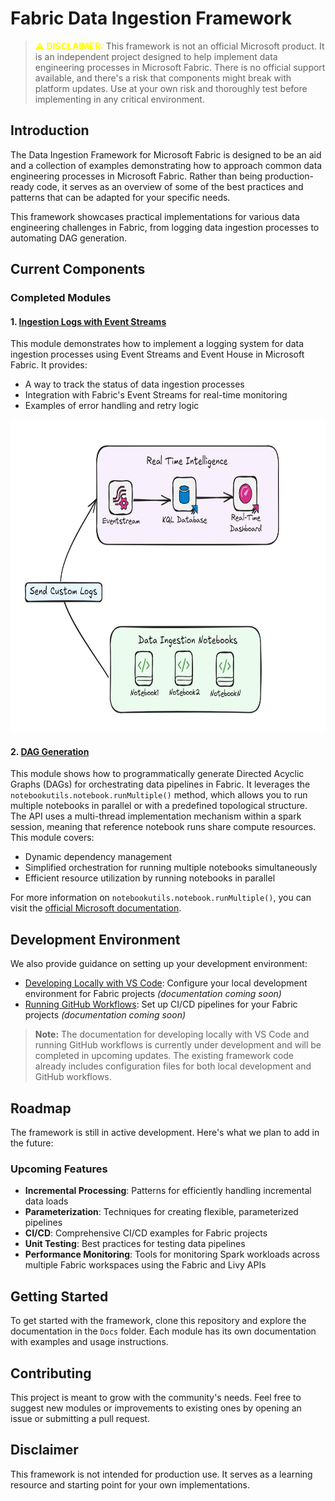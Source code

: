 # Fabric Data Ingestion Framework

> <span style="color:yellow">**⚠️ DISCLAIMER:**</span> This framework is not an official Microsoft product. It is an independent project designed to help implement data engineering processes in Microsoft Fabric. There is no official support available, and there's a risk that components might break with platform updates. Use at your own risk and thoroughly test before implementing in any critical environment.

## Introduction

The Data Ingestion Framework for Microsoft Fabric is designed to be an aid and a collection of examples demonstrating how to approach common data engineering processes in Microsoft Fabric. Rather than being production-ready code, it serves as an overview of some of the best practices and patterns that can be adapted for your specific needs.

This framework showcases practical implementations for various data engineering challenges in Fabric, from logging data ingestion processes to automating DAG generation.

## Current Components

### Completed Modules

#### 1. [Ingestion Logs with Event Streams](Docs/IngestionLogsWithEventStreams.md)
This module demonstrates how to implement a logging system for data ingestion processes using Event Streams and Event House in Microsoft Fabric. It provides:
- A way to track the status of data ingestion processes
- Integration with Fabric's Event Streams for real-time monitoring
- Examples of error handling and retry logic

<div align="left">
  <img src="./images/IngestionLogsRTI.png" alt="Ingestion Logs Real-Time Intelligence" height="500" width="800" />
</div>

#### 2. [DAG Generation](Docs/DagGen.md)
This module shows how to programmatically generate Directed Acyclic Graphs (DAGs) for orchestrating data pipelines in Fabric. It leverages the `notebookutils.notebook.runMultiple()` method, which allows you to run multiple notebooks in parallel or with a predefined topological structure. The API uses a multi-thread implementation mechanism within a spark session, meaning that reference notebook runs share compute resources. This module covers:
- Dynamic dependency management
- Simplified orchestration for running multiple notebooks simultaneously 
- Efficient resource utilization by running notebooks in parallel

For more information on `notebookutils.notebook.runMultiple()`, you can visit the [official Microsoft documentation](https://learn.microsoft.com/en-us/fabric/data-engineering/notebook-utilities#reference-run-multiple-notebooks-in-parallel).

## Development Environment

We also provide guidance on setting up your development environment:

- [Developing Locally with VS Code](Docs/DevelopLocallyWithVSCode.md): Configure your local development environment for Fabric projects *(documentation coming soon)*
- [Running GitHub Workflows](Docs/RunningGithubWorkflow.md): Set up CI/CD pipelines for your Fabric projects *(documentation coming soon)*

> **Note:** The documentation for developing locally with VS Code and running GitHub workflows is currently under development and will be completed in upcoming updates. The existing framework code already includes configuration files for both local development and GitHub workflows.

## Roadmap

The framework is still in active development. Here's what we plan to add in the future:

### Upcoming Features

- **Incremental Processing**: Patterns for efficiently handling incremental data loads
- **Parameterization**: Techniques for creating flexible, parameterized pipelines
- **CI/CD**: Comprehensive CI/CD examples for Fabric projects
- **Unit Testing**: Best practices for testing data pipelines
- **Performance Monitoring**: Tools for monitoring Spark workloads across multiple Fabric workspaces using the Fabric and Livy APIs

## Getting Started

To get started with the framework, clone this repository and explore the documentation in the `Docs` folder. Each module has its own documentation with examples and usage instructions.

## Contributing

This project is meant to grow with the community's needs. Feel free to suggest new modules or improvements to existing ones by opening an issue or submitting a pull request.

## Disclaimer

This framework is not intended for production use. It serves as a learning resource and starting point for your own implementations.
